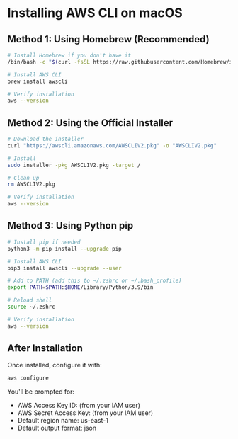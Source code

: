 # Installing AWS CLI on macOS

## Method 1: Using Homebrew (Recommended)

```bash
# Install Homebrew if you don't have it
/bin/bash -c "$(curl -fsSL https://raw.githubusercontent.com/Homebrew/install/HEAD/install.sh)"

# Install AWS CLI
brew install awscli

# Verify installation
aws --version
```

## Method 2: Using the Official Installer

```bash
# Download the installer
curl "https://awscli.amazonaws.com/AWSCLIV2.pkg" -o "AWSCLIV2.pkg"

# Install
sudo installer -pkg AWSCLIV2.pkg -target /

# Clean up
rm AWSCLIV2.pkg

# Verify installation
aws --version
```

## Method 3: Using Python pip

```bash
# Install pip if needed
python3 -m pip install --upgrade pip

# Install AWS CLI
pip3 install awscli --upgrade --user

# Add to PATH (add this to ~/.zshrc or ~/.bash_profile)
export PATH=$PATH:$HOME/Library/Python/3.9/bin

# Reload shell
source ~/.zshrc

# Verify installation
aws --version
```

## After Installation

Once installed, configure it with:

```bash
aws configure
```

You'll be prompted for:
- AWS Access Key ID: (from your IAM user)
- AWS Secret Access Key: (from your IAM user)  
- Default region name: us-east-1
- Default output format: json